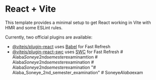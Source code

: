 # React + Vite

This template provides a minimal setup to get React working in Vite with HMR and some ESLint rules.

Currently, two official plugins are available:

- [@vitejs/plugin-react](https://github.com/vitejs/vite-plugin-react/blob/main/packages/plugin-react/README.md) uses [Babel](https://babeljs.io/) for Fast Refresh
- [@vitejs/plugin-react-swc](https://github.com/vitejs/vite-plugin-react-swc) uses [SWC](https://swc.rs/) for Fast Refresh
#   A l a b a _ S o n e y e _ 2 n d _ s e m e s t e r _ e x a m i n a m t i o n  
 #   A l a b a _ S o n e y e _ 2 n d _ s e m e s t e r _ e x a m i n a t i o n  
 #   A l a b a _ S o n e y e _ 2 n d _ s e m e s t e r _ e x a m i n a t i o n  
 "# Alaba_Soneye_2nd_semester_examination" 
#   S o n e y e _ A l a b a _ e x a m  
 